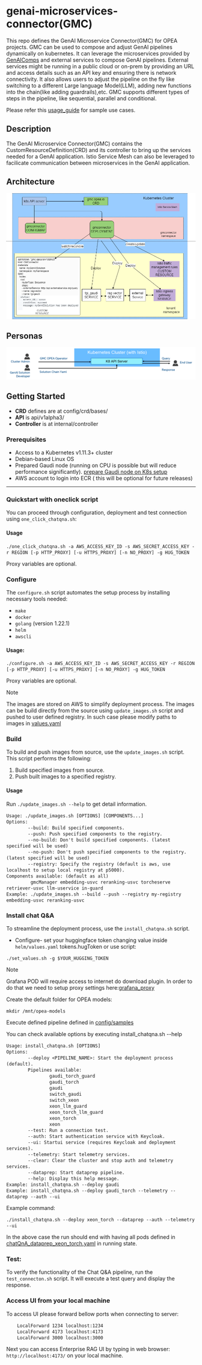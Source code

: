 # genai-microservices-connector(GMC)

This repo defines the GenAI Microservice Connector(GMC) for OPEA projects. GMC can be used to compose and adjust GenAI pipelines dynamically
on kubernetes. It can leverage the microservices provided by [GenAIComps](https://github.com/opea-project/GenAIComps) and external services to compose GenAI pipelines. External services might be running in a public cloud or on-prem by providing an URL and access details such as an API key and ensuring there is network connectivity. It also allows users to adjust the pipeline on the fly like switching to a different Large language Model(LLM), adding new functions into the chain(like adding guardrails),etc. GMC supports different types of steps in the pipeline, like sequential, parallel and conditional.

Please refer this [usage_guide](./usage_guide.md) for sample use cases.

## Description

The GenAI Microservice Connector(GMC) contains the CustomResourceDefinition(CRD) and its controller to bring up the services needed for a GenAI application.
Istio Service Mesh can also be leveraged to facilicate communication between microservices in the GenAI application.

## Architecture

![GMC Architecture](./architecture.png)

## Personas

![GMC Personas](./personas.png)

## Getting Started

- **CRD** defines are at config/crd/bases/
- **API** is api/v1alpha3/
- **Controller** is at internal/controller

### Prerequisites

- Access to a Kubernetes v1.11.3+ cluster
- Debian-based Linux OS
- Prepared Gaudi node (running on CPU is possible but will reduce performance significantly). [prepare Gaudi node on K8s setup](https://github.com/intel-innersource/applications.ai.enterprise-rag.enterprise-ai-solution/blob/simplify-env-setup/deployment/microservices-connector/PREPARE_GAUDI.md)
- AWS account to login into ECR ( this will be optional for future releases)

------------

### Quickstart with oneclick script

You can proceed through configuration, deployment and test connection using `one_click_chatqna.sh`:

#### Usage
```
./one_click_chatqna.sh -a AWS_ACCESS_KEY_ID -s AWS_SECRET_ACCESS_KEY -r REGION [-p HTTP_PROXY] [-u HTTPS_PROXY] [-n NO_PROXY] -g HUG_TOKEN
```
Proxy variables are optional.

###  Configure
The `configure.sh` script automates the setup process by installing necessary tools needed:

- `make`
- `docker`
- `golang` (version 1.22.1)
- `helm`
- `awscli`

#### Usage:
```
./configure.sh -a AWS_ACCESS_KEY_ID -s AWS_SECRET_ACCESS_KEY -r REGION [-p HTTP_PROXY] [-u HTTPS_PROXY] [-n NO_PROXY] -g HUG_TOKEN
```
Proxy variables are optional.
> [!NOTE]
> The images are stored on AWS to simplify deployment process. The images can be build directly from the source using `update_images.sh` script and pushed to user defined registry. In such case please modify paths to images in [values.yaml](https://github.com/intel-innersource/applications.ai.enterprise-rag.enterprise-ai-solution/blob/main/deployment/microservices-connector/helm/values.yaml)

### Build
To build and push images from source, use the `update_images.sh` script. This script performs the following:
1. Build specified images from source.
2. Push built images to a specified registry.

#### Usage
Run `./update_images.sh --help` to get detail information.

```
Usage: ./update_images.sh [OPTIONS] [COMPONENTS...]
Options:
        --build: Build specified components.
        --push: Push specified components to the registry.
        --no-build: Don't build specified components. (latest specified will be used)
        --no-push: Don't push specified components to the registry. (latest specified will be used)
        --registry: Specify the registry (default is aws, use localhost to setup local registry at p5000).
Components available: (default as all)
         gmcManager embedding-usvc reranking-usvc torcheserve retriever-usvc llm-uservice in-guard
Example: ./update_images.sh --build --push --registry my-registry embedding-usvc reranking-usvc
```

### Install chat Q&A
To streamline the deployment process, use the `install_chatqna.sh` script.

- Configure-  set your huggingface token changing value inside `helm/values.yaml` tokens.hugToken or use script:

```
./set_values.sh -g $YOUR_HUGGING_TOKEN
```
> [!NOTE]
> Grafana POD will require access to internet do download plugin. In order to do that we need to setup proxy settings here:[grafana_proxy](https://github.com/intel-innersource/applications.ai.enterprise-rag.enterprise-ai-solution/blob/simplify-env-setup/telemetry/helm/values.yaml)

Create the default folder for OPEA models:
```
mkdir /mnt/opea-models
```

Execute defined pipeline defined in [config/samples](https://github.com/intel-innersource/applications.ai.enterprise-rag.enterprise-ai-solution/blob/main/deployment/microservices-connector/config/samples/)

You can check available options by executing install_chatqna.sh --help
```
Usage: install_chatqna.sh [OPTIONS]
Options:
        --deploy <PIPELINE_NAME>: Start the deployment process (default).
        Pipelines available:
                gaudi_torch_guard
                gaudi_torch
                gaudi
                switch_gaudi
                switch_xeon
                xeon_llm_guard
                xeon_torch_llm_guard
                xeon_torch
                xeon
        --test: Run a connection test.
        --auth: Start authentication service with Keycloak.
        --ui: Startui service (requires Keycloak and deployment services).
        --telemetry: Start telemetry services.
        --clear: Clear the cluster and stop auth and telemetry services.
        --dataprep: Start dataprep pipeline.
        --help: Display this help message.
Example: install_chatqna.sh --deploy gaudi
Example: install_chatqna.sh --deploy gaudi_torch --telemetry --dataprep --auth --ui
```
Example command:
```
./install_chatqna.sh --deploy xeon_torch --dataprep --auth --telemetry --ui
```

In the above case the run should end with having all pods defined in [chatQnA_dataprep_xeon_torch.yaml](https://github.com/intel-innersource/applications.ai.enterprise-rag.enterprise-ai-solution/blob/main/deployment/microservices-connector/config/samples/chatQnA_dataprep_xeon_torch.yaml) in running state.

### Test:
To verify the functionality of the Chat Q&A pipeline, run the `test_connecton.sh` script. It will execute a test query and display the response.

### Access UI from your local machine

To access UI please forward bellow ports when connecting to server:

```
    LocalForward 1234 localhost:1234
    LocalForward 4173 localhost:4173
    LocalForward 3000 localhost:3000
``` 

Next you can access Enterprise RAG UI by typing in web browser: `http://localhost:4173/` on your local machine.

